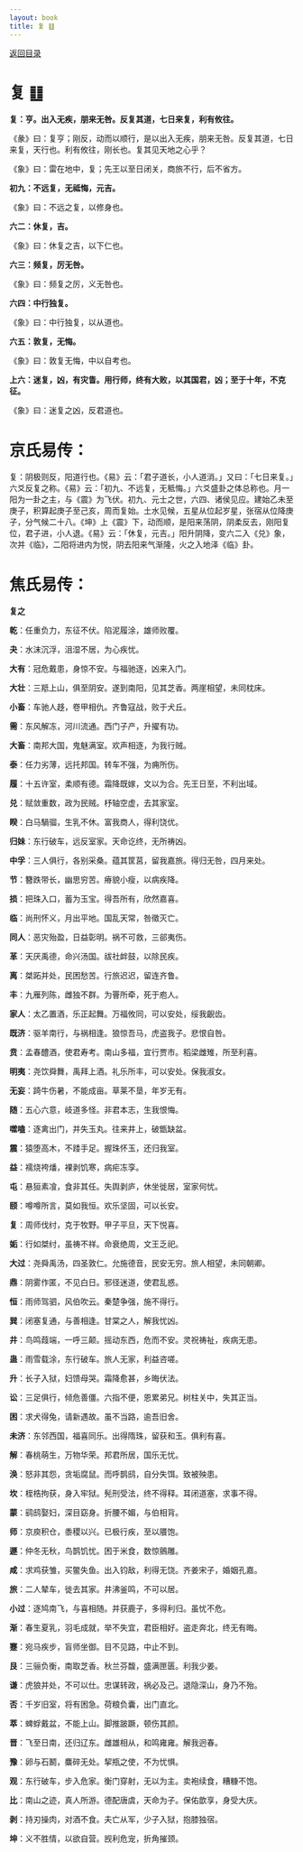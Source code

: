 ```yaml
---
layout: book
title: 复 ䷗
---
```


[返回目录](./)

# 复 ䷗

**复：亨。出入无疾，朋来无咎。反复其道，七日来复，利有攸往。**

《彖》曰：复亨；刚反，动而以顺行，是以出入无疾，朋来无咎。反复其道，七日来复，天行也。利有攸往，刚长也。复其见天地之心乎？

《象》曰：雷在地中，复；先王以至日闭关，商旅不行，后不省方。

**初九：不远复，无祗悔，元吉。**

《象》曰：不远之复，以修身也。

**六二：休复，吉。**

《象》曰：休复之吉，以下仁也。

**六三：频复，厉无咎。**

《象》曰：频复之厉，义无咎也。

**六四：中行独复。**

《象》曰：中行独复，以从道也。

**六五：敦复，无悔。**

《象》曰：敦复无悔，中以自考也。

**上六：迷复，凶，有灾眚。用行师，终有大败，以其国君，凶；至于十年，不克征。**

《象》曰：迷复之凶，反君道也。

# 京氏易传：

复：阴极则反，阳道行也。《易》云：「君子道长，小人道消。」又曰：「七日来复。」六爻反复之称。《易》云：「初九、不远复，无秪悔。」六爻盛卦之体总称也。月一阳为一卦之主，与《震》为飞伏。初九、元士之世，六四、诸侯见应。建始乙未至庚子，积算起庚子至己亥，周而复始。土水见候，五星从位起岁星，张宿从位降庚子，分气候二十八。《坤》上《震》下，动而顺，是阳来荡阴，阴柔反去，刚阳复位，君子进，小人退。《易》云：「休复，元吉。」阳升阴降，变六二入《兑》象，次并《临》，二阳将进内为悦，阴去阳来气渐隆，火之入地泽《临》卦。


# 焦氏易传：

**复之**

**乾**：任重负力，东征不伏。陷泥履涂，雄师败覆。

**夬**：水沫沉浮，沮湿不居，为心疾忧。

**大有**：冠危戴患，身惊不安。与福驰逐，凶来入门。

**大壮**：三羝上山，俱至阴安。遂到南阳，见其芝香。两崖相望，未同枕床。

**小畜**：车驰人趍，卷甲相仇。齐鲁寇战，败于犬丘。

**需**：东风解冻，河川流通。西门子产，升擢有功。

**大畜**：南邦大国，鬼魅满室。欢声相逐，为我行贼。

**泰**：任力劣薄，远托邦国。转车不强，为痈所伤。

**履**：十五许室，柔顺有德。霜降既嫁，文以为合。先王日至，不利出域。

**兑**：赋敛重数，政为民贼。杼轴空虚，去其家室。

**睽**：白马騧骝，生乳不休。富我商人，得利饶优。

**归妹**：东行破车，远反室家。天命讫终，无所祷凶。

**中孚**：三人俱行，各别采桑。蕴其筐莒，留我嘉旅。得归无咎，四月来处。

**节**：簪跌带长，幽思穷苦。瘠貌小瘦，以病疾降。

**损**：把珠入口，蓄为玉宝。得吾所有，欣然嘉喜。

**临**：尚刑怀义，月出平地。国乱天常，咎徵灭亡。

**同人**：恶灾殆盈，日益彰明。祸不可救，三郤夷伤。

**革**：天厌禹德，命兴汤国。祓社衅鼓，以除民疾。

**离**：桀跖并处，民困愁苦。行旅迟迟，留连齐鲁。

**丰**：九雁列陈，雌独不群。为罾所牵，死于庖人。

**家人**：太乙置酒，乐正起舞。万福攸同，可以安处，绥我齯齿。

**既济**：驱羊南行，与祸相逢。狼惊吾马，虎盗我子。悲恨自咎。

**贲**：孟春醴酒，使君寿考。南山多福，宜行贾市。稻梁雌雉，所至利喜。

**明夷**：尧饮舜舞，禹拜上酒。礼乐所丰，可以安处。保我淑女。

**无妄**：踦牛伤暑，不能成亩。草莱不垦，年岁无有。

**随**：五心六意，岐道多怪。非君本志，生我恨悔。

**噬嗑**：逐禽出门，并失玉丸。往来井上，破甑缺盆。

**震**：猿堕高木，不踒手足。握珠怀玉，还归我室。

**益**：襦烧袴燔，裸剥饥寒，病疟冻孪。

**屯**：悬狟素飡，食非其任。失舆剥庐，休坐徙居，室家何忧。

**颐**：噂噂所言，莫如我恒。欢乐坚固，可以长安。

**复**：周师伐纣，克于牧野。甲子平旦，天下悦喜。

**姤**：行如桀纣，虽祷不祥。命衰绝周，文王乏祀。

**大过**：尧舜禹汤，四圣敦仁。允施德音，民安无穷。旅人相望，未同朝卿。

**鼎**：阴雾作匿，不见白日。邪径迷道，使君乱惑。

**恒**：雨师驾驷，风伯吹云。秦楚争强，施不得行。

**巽**：闭塞复通，与善相逢。甘棠之人，解我忧凶。

**井**：鸟鸣葭端，一呼三颠。摇动东西，危而不安。灵祝祷祉，疾病无患。

**蛊**：雨雪载涂，东行破车。旅人无家，利益咨嗟。

**升**：长子入狱，妇馈母哭。霜降愈甚，乡晦伏法。

**讼**：三足俱行，倾危善僵。六指不便，恩累弟兄。树柱关中，失其正当。

**困**：求犬得兔，请新遇故。虽不当路，逾吾旧舍。

**未济**：东邻西国，福喜同乐。出得隋珠，留获和玉。俱利有喜。

**解**：春桃萌生，万物华荣。邦君所居，国乐无忧。

**涣**：怒非其怨，贪垢腐鼠。而呼鹊鸱，自分失饵。致被殃患。

**坎**：桎梏拘获，身入牢狱。髡刑受法，终不得释。耳闭道塞，求事不得。

**蒙**：鹞鸱娶妇，深目窈身。折腰不媚，与伯相背。

**师**：京庾积仓，黍稷以兴。已极行疾，至以餍饱。

**遯**：仲冬无秋，鸟鹊饥忧。困于米食，数惊鸇雕。

**咸**：求鸡获雏，买鳖失鱼。出入钧敌，利得无饶。齐姜宋子，婚姻孔嘉。

**旅**：二人辇车，徙去其家。井沸釜鸣，不可以居。

**小过**：逐鸠南飞，与喜相随。并获鹿子，多得利归。虽忧不危。

**渐**：春生夏乳，羽毛成就，举不失宜，君臣相好。盗走奔北，终无有晦。

**蹇**：宛马疾步，盲师坐御。目不见路，中止不到。

**艮**：三骊负衡，南取芝香。秋兰芬馥，盛满匣匮。利我少姜。

**谦**：虎狼并处，不可以仕。忠谋转政，祸必及己。退隐深山，身乃不殆。

**否**：千岁旧室，将有困急。荷粮负囊，出门直北。

**萃**：蜱蜉戴盆，不能上山。脚推跛蹶，顿伤其颜。

**晋**：飞至日南，还归辽东。雌雄相从，和鸣雍雍。解我迥春。

**豫**：卵与石鬭，麋碎无处。挈瓶之使，不为忧惧。

**观**：东行破车，步入危家。衡门穿射，无以为主。卖袍续食，糟糠不饱。

**比**：南山之迹，真人所游。德配唐虞，天命为子。保佑歆享，身受大庆。

**剥**：持刃操肉，对酒不食。夫亡从军，少子入狱，抱膝独宿。

**坤**：义不胜情，以欲自营。觊利危宠，折角摧颈。


